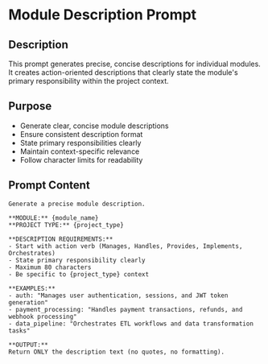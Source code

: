 # Module Description Prompt

## Description

This prompt generates precise, concise descriptions for individual modules. It creates action-oriented descriptions that clearly state the module's primary responsibility within the project context.

## Purpose

- Generate clear, concise module descriptions
- Ensure consistent description format
- State primary responsibilities clearly
- Maintain context-specific relevance
- Follow character limits for readability

## Prompt Content

```
Generate a precise module description.

**MODULE:** {module_name}
**PROJECT TYPE:** {project_type}

**DESCRIPTION REQUIREMENTS:**
- Start with action verb (Manages, Handles, Provides, Implements, Orchestrates)
- State primary responsibility clearly
- Maximum 80 characters
- Be specific to {project_type} context

**EXAMPLES:**
- auth: "Manages user authentication, sessions, and JWT token generation"
- payment_processing: "Handles payment transactions, refunds, and webhook processing"
- data_pipeline: "Orchestrates ETL workflows and data transformation tasks"

**OUTPUT:**
Return ONLY the description text (no quotes, no formatting).
```